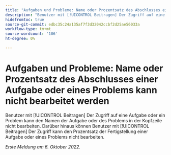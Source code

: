 ```yaml
---
title: "Aufgaben und Probleme: Name oder Prozentsatz des Abschlusses einer Aufgabe oder eines Problems kann nicht bearbeitet werden "
description: "Benutzer mit [!UICONTROL Beitragen] Der Zugriff auf eine Aufgabe oder ein Problem kann den Namen der Aufgabe oder des Problems in der Kopfzeile nicht bearbeiten. Darüber hinaus können Benutzer mit [!UICONTROL Beitragen] Der Zugriff kann den prozentualen Abschluss einer Aufgabe oder eines Problems nicht bearbeiten."
hidefromtoc: true
source-git-commit: edbc35c24a135af7f3d32042ccbf2d25ae56033a
workflow-type: tm+mt
source-wordcount: '106'
ht-degree: 0%

---
```



# Aufgaben und Probleme: Name oder Prozentsatz des Abschlusses einer Aufgabe oder eines Problems kann nicht bearbeitet werden

Benutzer mit [!UICONTROL Beitragen] Der Zugriff auf eine Aufgabe oder ein Problem kann den Namen der Aufgabe oder des Problems in der Kopfzeile nicht bearbeiten. Darüber hinaus können Benutzer mit [!UICONTROL Beitragen] Der Zugriff kann den Prozentsatz der Fertigstellung einer Aufgabe oder eines Problems nicht bearbeiten.

_Erste Meldung am 6. Oktober 2022._

